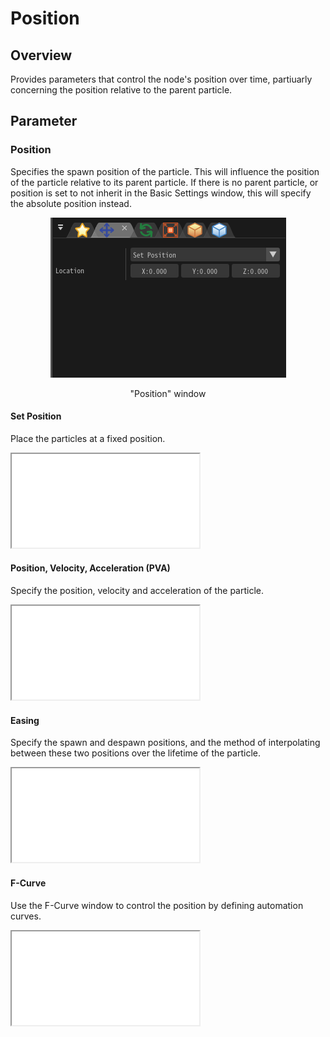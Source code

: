﻿# Position

## Overview

Provides parameters that control the node's position over time, partiuarly concerning the position relative to the parent particle.

## Parameter

### Position

Specifies the spawn position of the particle. This will influence the position of the particle relative to its parent particle. If there is no parent particle, or position is set to not inherit in the Basic Settings window, this will specify the absolute position instead.

<div align="center">
<img src="../../img/Tutorial/02_position_en.png">
<p>"Position" window</p>
</div>

#### Set Position

Place the particles at a fixed position.
<iframe src='../../Effects/viewer_ja.html#References/position/setposition.efkefc'></iframe>



#### Position, Velocity, Acceleration (PVA)

Specify the position, velocity and acceleration of the particle.
<iframe src='../../Effects/viewer_ja.html#References/position/movingposition.efkefc'></iframe>

#### Easing

Specify the spawn and despawn positions, and the method of interpolating between these two positions over the lifetime of the particle.
<iframe src='../../Effects/viewer_ja.html#References/position/easing.efkefc'></iframe>

#### F-Curve

Use the F-Curve window to control the position by defining automation curves.
<iframe src='../../Effects/viewer_ja.html#References/position/f_curve.efkefc'></iframe>

